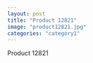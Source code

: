 ```yaml
---
layout: post
title: "Product 12821"
image: "product12821.jpg"
categories: "category1"
---
```

Product 12821
